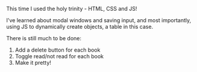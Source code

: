 This time I used the holy trinity - HTML, CSS and JS!

I've learned about modal windows and saving input, and most importantly, using JS to dynamically create objects, a table in this case. 

There is still much to be done: 
1. Add a delete button for each book
2. Toggle read/not read for each book
3. Make it pretty!
